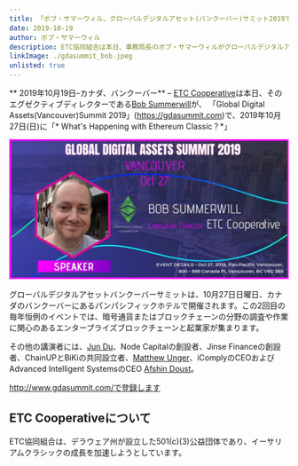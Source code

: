 ```yaml
---
title: 「ボブ・サマーウィル、グローバルデジタルアセット(バンクーバー)サミット2019で講演」
date: 2019-10-19
author: ボブ・サマーウィル
description: ETC協同組合は本日、事務局長のボブ・サマーウィルがグローバルデジタルアセット(バンクーバー)サミット2019で講演することを発表しました。
linkImage: ./gdasummit_bob.jpeg
unlisted: true
---
```

** 2019年10月19日–カナダ、バンクーバー** – [ETC Cooperative](https://etccooperative.org)は本日、そのエグゼクティブディレクターである[Bob Summerwill](https://twitter.com/bobsummerwill)が、 「Global Digital Assets(Vancouver)Summit 2019」(https://gdasummit.com)で、2019年10月27日(日)に「* What's Happening with Ethereum Classic？*」

![GDA Summit](./gdasummit_bob.jpeg)

グローバルデジタルアセットバンクーバーサミットは、10月27日日曜日、カナダのバンクーバーにあるパンパシフィックホテルで開催されます。この2回目の毎年恒例のイベントでは、暗号通貨またはブロックチェーンの分野の調査や作業に関心のあるエンタープライズブロックチェーンと起業家が集まります。  

その他の講演者には、[Jun Du](https://everipedia.org/wiki/lang_en/jun-du)、Node Capitalの創設者、Jinse Financeの創設者、ChainUPとBiKiの共同設立者、[Matthew Unger](https：//twitter.com/ungermatt?lang=en)、iComplyのCEOおよびAdvanced Intelligent SystemsのCEO [Afshin Doust](https://www.ai-systems.ca/afshin-doust-ceo/)。

http://www.gdasummit.com/で登録します

## ETC Cooperativeについて

ETC協同組合は、デラウェア州が設立した501(c)(3)公益団体であり、イーサリアムクラシックの成長を加速しようとしています。